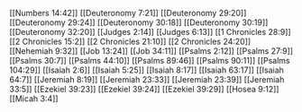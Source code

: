[[Numbers 14:42]]
[[Deuteronomy 7:21]]
[[Deuteronomy 29:20]]
[[Deuteronomy 29:24]]
[[Deuteronomy 30:18]]
[[Deuteronomy 30:19]]
[[Deuteronomy 32:20]]
[[Judges 2:14]]
[[Judges 6:13]]
[[1 Chronicles 28:9]]
[[2 Chronicles 15:2]]
[[2 Chronicles 21:10]]
[[2 Chronicles 24:20]]
[[Nehemiah 9:32]]
[[Job 13:24]]
[[Job 34:11]]
[[Psalms 2:12]]
[[Psalms 27:9]]
[[Psalms 30:7]]
[[Psalms 44:10]]
[[Psalms 89:46]]
[[Psalms 90:11]]
[[Psalms 104:29]]
[[Isaiah 2:6]]
[[Isaiah 5:25]]
[[Isaiah 8:17]]
[[Isaiah 63:17]]
[[Isaiah 64:7]]
[[Jeremiah 8:19]]
[[Jeremiah 23:33]]
[[Jeremiah 23:39]]
[[Jeremiah 33:5]]
[[Ezekiel 39:23]]
[[Ezekiel 39:24]]
[[Ezekiel 39:29]]
[[Hosea 9:12]]
[[Micah 3:4]]
